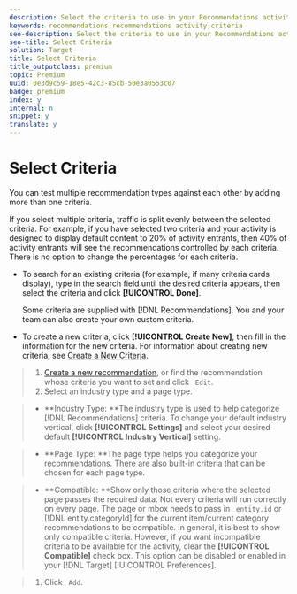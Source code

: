 ```yaml
---
description: Select the criteria to use in your Recommendations activity.
keywords: recommendations;recommendations activity;criteria
seo-description: Select the criteria to use in your Recommendations activity.
seo-title: Select Criteria
solution: Target
title: Select Criteria
title_outputclass: premium
topic: Premium
uuid: 0e3d9c59-18e5-42c3-85cb-50e3a0553c07
badge: premium
index: y
internal: n
snippet: y
translate: y
---
```


# Select Criteria

You can test multiple recommendation types against each other by adding more than one criteria. 

If you select multiple criteria, traffic is split evenly between the selected criteria. For example, if you have selected two criteria and your activity is designed to display default content to 20% of activity entrants, then 40% of activity entrants will see the recommendations controlled by each criteria. There is no option to change the percentages for each criteria. 

* To search for an existing criteria (for example, if many criteria cards display), type in the search field until the desired criteria appears, then select the criteria and click **[!UICONTROL  Done]**. 

  Some criteria are supplied with [!DNL  Recommendations]. You and your team can also create your own custom criteria. 

* To create a new criteria, click **[!UICONTROL  Create New]**, then fill in the information for the new criteria. For information about creating new criteria, see [ Create a New Criteria](../../c_recommendations/c_algorithms/t_create_new_algorithm.md#task_8A9CB465F28D44899F69F38AD27352FE). 


>1. [ Create a new recommendation](../../c_recommendations/t_create_recs_activity/t_create_recs_activity.md#task_6874328773C64C44A73F0A130AD3F96F), or find the recommendation whose criteria you want to set and click ` Edit`.
>1. Select an industry type and a page type.

>    
>    * **Industry Type: **The industry type is used to help categorize [!DNL  Recommendations] criteria. To change your default industry vertical, click **[!UICONTROL  Settings]** and select your desired default **[!UICONTROL  Industry Vertical]** setting. 

>    * **Page Type: **The page type helps you categorize your recommendations. There are also built-in criteria that can be chosen for each page type. 

>    * **Compatible: **Show only those criteria where the selected page passes the required data. Not every criteria will run correctly on every page. The page or mbox needs to pass in ` entity.id` or [!DNL  entity.categoryId] for the current item/current category recommendations to be compatible. In general, it is best to show only compatible criteria. However, if you want incompatible criteria to be available for the activity, clear the **[!UICONTROL  Compatible]** check box. This option can be disabled or enabled in your [!DNL  Target] [!UICONTROL  Preferences]. 


>1. Click ` Add`.
